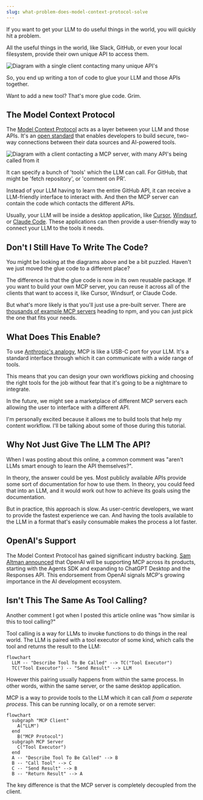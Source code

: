```yaml
---
slug: what-problem-does-model-context-protocol-solve
---
```


If you want to get your LLM to do useful things in the world, you will quickly hit a problem.

All the useful things in the world, like Slack, GitHub, or even your local filesystem, provide their own unique API to access them.

![Diagram with a single client contacting many unique API's](http://res.cloudinary.com/total-typescript/image/upload/v1741365059/posts/post_hmxpo/ig9sx9vzc5oxzaywlff0.png)

So, you end up writing a ton of code to glue your LLM and those APIs together.

Want to add a new tool? That's more glue code. Grim.

## The Model Context Protocol

The [Model Context Protocol](https://github.com/modelcontextprotocol/docs) acts as a layer between your LLM and those APIs. It's an [open standard](https://www.anthropic.com/news/model-context-protocol) that enables developers to build secure, two-way connections between their data sources and AI-powered tools.

![Diagram with a client contacting a MCP server, with many API's being called from it](http://res.cloudinary.com/total-typescript/image/upload/v1741365059/posts/post_hmxpo/k36sjzjwkv1bimytecqe.png)

It can specify a bunch of 'tools' which the LLM can call. For GitHub, that might be 'fetch repository', or 'comment on PR'.

Instead of your LLM having to learn the entire GitHub API, it can receive a LLM-friendly interface to interact with. And then the MCP server can contain the code which contacts the different APIs.

Usually, your LLM will be inside a desktop application, like [Cursor](https://cursor.sh/), [Windsurf](https://codeium.com/windsurf), or [Claude Code](https://docs.anthropic.com/en/docs/agents-and-tools/claude-code/overview). These applications can then provide a user-friendly way to connect your LLM to the tools it needs.

## Don't I Still Have To Write The Code?

You might be looking at the diagrams above and be a bit puzzled. Haven't we just moved the glue code to a different place?

The difference is that the glue code is now in its own reusable package. If you want to build your own MCP server, you can reuse it across all of the clients that want to access it, like Cursor, Windsurf, or Claude Code.

But what's more likely is that you'll just use a pre-built server. There are [thousands of example MCP servers](https://github.com/modelcontextprotocol/servers) heading to npm, and you can just pick the one that fits your needs.

## What Does This Enable?

To use [Anthropic's analogy](https://docs.anthropic.com/en/docs/agents-and-tools/mcp), MCP is like a USB-C port for your LLM. It's a standard interface through which it can communicate with a wide range of tools.

This means that you can design your own workflows picking and choosing the right tools for the job without fear that it's going to be a nightmare to integrate.

In the future, we might see a marketplace of different MCP servers each allowing the user to interface with a different API.

I'm personally excited because it allows me to build tools that help my content workflow. I'll be talking about some of those during this tutorial.

## Why Not Just Give The LLM The API?

When I was posting about this online, a common comment was "aren't LLMs smart enough to learn the API themselves?".

In theory, the answer could be yes. Most publicly available APIs provide some sort of documentation for how to use them. In theory, you could feed that into an LLM, and it would work out how to achieve its goals using the documentation.

But in practice, this approach is slow. As user-centric developers, we want to provide the fastest experience we can. And having the tools available to the LLM in a format that's easily consumable makes the process a lot faster.

## OpenAI's Support

The Model Context Protocol has gained significant industry backing. [Sam Altman announced](https://x.com/sama/status/1904957253456941061) that OpenAI will be supporting MCP across its products, starting with the Agents SDK and expanding to ChatGPT Desktop and the Responses API. This endorsement from OpenAI signals MCP's growing importance in the AI development ecosystem.

## Isn't This The Same As Tool Calling?

Another comment I got when I posted this article online was "how similar is this to tool calling?"

Tool calling is a way for LLMs to invoke functions to do things in the real world. The LLM is paired with a tool executor of some kind, which calls the tool and returns the result to the LLM:

```mermaid
flowchart
  LLM -- "Describe Tool To Be Called" --> TC("Tool Executor")
  TC("Tool Executor") -- "Send Result" --> LLM
```

However this pairing usually happens from within the same process. In other words, within the same server, or the same desktop application.

MCP is a way to provide tools to the LLM which it can call _from a seperate process_. This can be running locally, or on a remote server:

```mermaid
flowchart
  subgraph "MCP Client"
    A("LLM")
  end
    B("MCP Protocol")
  subgraph MCP Server
    C("Tool Executor")
  end
  A -- "Describe Tool To Be Called" --> B
  B -- "Call Tool" --> C
  C -- "Send Result" --> B
  B -- "Return Result" --> A
```

The key difference is that the MCP server is completely decoupled from the client.
